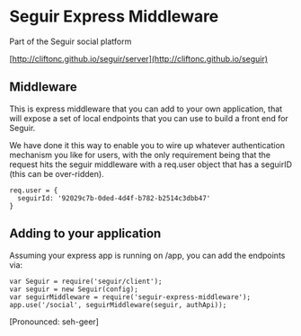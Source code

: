# Seguir Express Middleware

Part of the Seguir social platform

[http://cliftonc.github.io/seguir/server](http://cliftonc.github.io/seguir)

## Middleware

This is express middleware that you can add to your own application, that will expose a set of local endpoints that you can use to build a front end for Seguir.

We have done it this way to enable you to wire up whatever authentication mechanism you like for users, with the only requirement being that the request hits the seguir middleware with a req.user object that has a seguirID (this can be over-ridden).

```
req.user = {
  seguirId: '92029c7b-0ded-4d4f-b782-b2514c3dbb47'
}
```

## Adding to your application

Assuming your express app is running on /app, you can add the endpoints via:

```
var Seguir = require('seguir/client');
var seguir = new Seguir(config);
var seguirMiddleware = require('seguir-express-middleware');
app.use('/social', seguirMiddleware(seguir, authApi));
```

[Pronounced: seh-geer]
